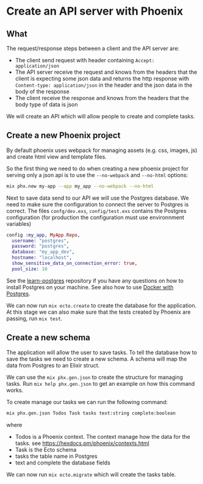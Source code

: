 # Create an API server with Phoenix

## What

The request/response steps between a client and the API server are:

- The client send request with header containing `Accept: application/json`
- The API server receive the request and knows from the headers 
  that the client is expecting some json data
  and returns the http response with `Content-type: application/json` in the header
  and the json data in the body of the response
- The client receive the response and knows from the headers that the body type of data is json

We will create an API which will allow people to create and complete tasks.

## Create a new Phoenix project

By default phoenix uses webpack for managing assets (e.g. css, images, js)
and create html view and template files.

So the first thing we need to do when creating a new phoenix project
for serving only a json api is to use the `--no-webpack` and `--no-html` options:

```sh
mix phx.new my-app --app my_app --no-webpack --no-html
```

Next to save data send to our API we will use the Postgres database.
We need to make sure the configuration to connect the server to Postgres
is correct. The files `confg/dev.exs`, `config/test.exs` contains the Postgres configuration (for production the configuration must use environnment variables) 

```exs
config :my_app, MyApp.Repo,
  username: "postgres",
  password: "postgres",
  database: "my_app_dev",
  hostname: "localhost",
  show_sensitive_data_on_connection_error: true,
  pool_size: 10
```

See the [learn-postgres](https://github.com/dwyl/learn-postgresql/) repository
if you have any questions on how to install Postgres on your machine.
See also how to use [Docker with Postgres](https://github.com/dwyl/learn-postgresql/issues/55).

We can now run `mix ecto.create` to create the database for the application.
At this stage we can also make sure that the tests created by Phoenix are passing, run `mix test`.

## Create a new schema

The application will allow the user to save tasks.
To tell the database how to save the tasks we need to create a new schema.
A schema will map the data from Postgres to an Elixir struct.

We can use the `mix phx.gen.json` to create the structure for managing tasks.
Run `mix help phx.gen.json` to get an example on how this command works.

To create manage our tasks we can run the following command:

```sh
mix phx.gen.json Todos Task tasks text:string complete:boolean
```

where
 - Todos is a Phoenix context. The context manage how the data for the tasks. see https://hexdocs.pm/phoenix/contexts.html
 - Task is the Ecto schema
 - tasks the table name in Postgres
 - text and complete the database fields

We can now run `mix ecto.migrate` which will create the tasks table.


